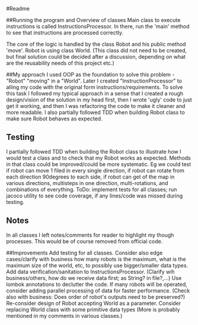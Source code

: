 #Readme

##Running the program and Overview of classes
Main class to execute instructions is called InstructionsProcessor. In there, run the 'main' method to see that instructions are processed correctly.

The core of the logic is handled by the class Robot and his public method 'move'.
Robot is using class World. (This class did not need to be created, but final solution could be decided after a discussion, depending on what are the reusability needs of this project etc.) 

##My approach
I used OOP as the foundation to solve this problem - "Robot" "moving" in a "World". Later I created "InstructionProcessor" to alling my code with the original form instructions/requirements.
To solve this task I followed my typical approach in a sense that I created a rough design/vision of the solution in my head first, then I wrote 'ugly' code to just get it working, and then I was refactoring the code to make it cleaner and more readable.
I also partially followed TDD when building Robot class to make sure Robot behaves as expected.

## Testing
I partially followed TDD when building the Robot class to illustrate how I would test a class and to check that my Robot works as expected. Methods in that class could be improved/could be more systematic. Eg we could test if robot can move 1 filed in every single direction, if robot can rotate from each direction 90degrees to each side, if robot can get of the map in various directions, multisteps in one direction, multi-rotations, and combinations of everything.
ToDo: implement tests for all classes; run jacoco utility to see code coverage, if any lines/code was missed during testing.

## Notes
In all classes I left notes/comments for reader to highlight my though processes. This would be of course removed from official code.

##Improvements
Add testing for all classes. Consider also edge cases/clarify with business how many robots is the maximum, what is the maximum size of the world, etc, to possibly use bigger/smaller data types.
Add data verification/sanitation to InstructionsProcessor. (Clarify wih business/others, how do we receive data first; as String? in file?,...)
Use lombok annotations to declutter the code.
If many robots will be operated, consider adding parallel processing of data for faster performance. (Check also with business: Does order of robot's outputs need to be preserved?)
Re-consider design of Robot accepting World as a parameter. Consider replacing World class with some primitive data types
(More is probably mentioned in my comments in various classes.)